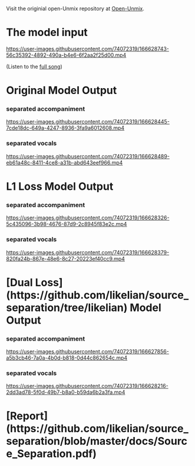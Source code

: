 Visit the originial open-Unmix repository at [Open-Unmix](https://github.com/sigsep/open-unmix-pytorch).



<h1>The model input</h1>



https://user-images.githubusercontent.com/74072319/166628743-56c35392-4892-490a-b4e6-6f2aa2f25d00.mp4



(Listen to the [full song](https://www.youtube.com/watch?v=ebc9aVpZqAQ))




<h1>Original Model Output</h1>

<h3>separated accompaniment</h3>


https://user-images.githubusercontent.com/74072319/166628445-7cde18dc-649a-4247-8936-3fa9a6012608.mp4


<h3>separated vocals</h3>



https://user-images.githubusercontent.com/74072319/166628489-eb61a48c-8411-4ce8-a31b-abd643eef966.mp4




<h1> L1 Loss Model Output</h1>

<h3>separated accompaniment</h3>


https://user-images.githubusercontent.com/74072319/166628326-5c435096-3b98-4676-87d9-2c8945f83e2c.mp4


<h3>separated vocals</h3>


https://user-images.githubusercontent.com/74072319/166628379-820fa24b-867e-48e6-8c27-20223ef40cc9.mp4




<h1> [Dual Loss](https://github.com/likelian/source_separation/tree/likelian) Model Output </h1>

<h3>separated accompaniment</h3>

https://user-images.githubusercontent.com/74072319/166627856-a5b3cb46-7a0a-4b0d-b818-0d44c862654c.mp4


<h3>separated vocals</h3>

https://user-images.githubusercontent.com/74072319/166628216-2dd3ad78-5f0d-49b7-b8a0-b59da6b2a3fa.mp4




<h1> [Report](https://github.com/likelian/source_separation/blob/master/docs/Source_Separation.pdf) </h1>


